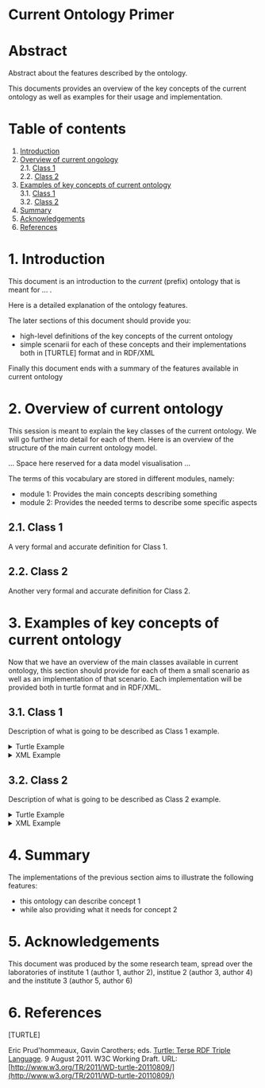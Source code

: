 # Current Ontology Primer

# Abstract

Abstract about the features described by the ontology.

This documents provides an overview of the key concepts of the current ontology as well as examples for their usage and implementation.

# Table of contents

1. [Introduction](#1-introduction)
2. [Overview of current ongology](#2-overview-of-current-ontology)<br/>
    2.1. [Class 1](#21-class-1)<br/>
    2.2. [Class 2](#22-class-2)<br/>
3. [Examples of key concepts of current ontology](#3-examples-of-key-concepts-of-current-ontology)<br/>
    3.1. [Class 1](#31-class-1)<br/>
    3.2. [Class 2](#32-class-2)<br/>
4. [Summary](#4-summary)
5. [Acknowledgements](#5-acknowledgements)
6. [References](#6-references)

# 1. Introduction

This document is an introduction to the *current* (prefix) ontology that is meant for ... .

Here is a detailed explanation of the ontology features.

The later sections of this document should provide you:

- high-level definitions of the key concepts of the current ontology
- simple scenarii for each of these concepts and their implementations both in [TURTLE] format and in RDF/XML

Finally this document ends with a summary of the features available in current ontology 

# 2. Overview of current ontology

This session is meant to explain the key classes of the current ontology. We will go further into detail for each of them. Here is an overview of the structure of the main current ontology model.

... Space here reserved for a data model visualisation ...

The terms of this vocabulary are stored in different modules, namely:

- module 1: Provides the main concepts describing something
- module 2: Provides the needed terms to describe some specific aspects

## 2.1. Class 1

A very formal and accurate definition for Class 1.

## 2.2. Class 2

Another very formal and accurate definition for Class 2.

# 3. Examples of key concepts of current ontology

Now that we have an overview of the main classes available in current ontology, this section should provide for each of them a small scenario as well as an implementation of that scenario. Each implementation will be provided both in turtle format and in RDF/XML.

## 3.1. Class 1

Description of what is going to be described as Class 1 example.

<details>
<summary>Turtle Example</summary>
<pre lang="Turtle"><code>
Some valid turtle data snippet and the required prefixes so that a user would only need to copy/paste using the GitHub button.
&#10;
Some HTML special chars that could be useful:

* lower than: &#60;
* line break: &#10;
* space (for indent): &#32;
</code></pre>
</details>

<details>
<summary>XML Example</summary>
<pre lang="xml"><code>
Some valid and equivalent RDF/XML data snippet and the required prefixes so that a user would only need to copy/paste using the GitHub button.
&#10;
Some HTML special chars that could be useful:

* lower than: &#60;
* line break: &#10;
* space (for indent): &#32;
</code></pre>
</details>

## 3.2. Class 2

Description of what is going to be described as Class 2 example.

<details>
<summary>Turtle Example</summary>
<pre lang="Turtle"><code>
Some valid turtle data snippet and the required prefixes so that a user would only need to copy/paste using the GitHub button.
&#10;
Some HTML special chars that could be useful:

* lower than: &#60;
* line break: &#10;
* space (for indent): &#32;
</code></pre>
</details>

<details>
<summary>XML Example</summary>
<pre lang="xml"><code>
Some valid and equivalent RDF/XML data snippet so that a user would only need to copy/paste using the GitHub button.
&#10;
Some HTML special chars that could be useful:

* lower than: &#60;
* line break: &#10;
* space (for indent): &#32;
</code></pre>
</details>

# 4. Summary

The implementations of the previous section aims to illustrate the following features:

- this ontology can describe concept 1
- while also providing what it needs for concept 2

# 5. Acknowledgements

This document was produced by the some research team, spread over the laboratories of institute 1 (author 1, author 2), institue 2 (author 3, author 4) and the institute 3 (author 5, author 6)

# 6. References

[TURTLE]

Eric Prud'hommeaux, Gavin Carothers; eds. [Turtle: Terse RDF Triple Language](http://www.w3.org/TR/2011/WD-turtle-20110809/). 9 August 2011. W3C Working Draft. URL: [http://www.w3.org/TR/2011/WD-turtle-20110809/](http://www.w3.org/TR/2011/WD-turtle-20110809/)
